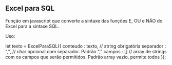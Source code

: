 ## Excel para SQL

Função em javascript que converte a sintaxe das funções E, OU e NÃO do Excel para a sintaxe SQL.

Uso:

let texto = ExcelParaSQL({
  conteudo : texto, // string obrigatória
  separador : ",", // char opcional com separador. Padrão ","
  campos : [] // array de strings com os campos que serão permitidos. Padrão array vazio, permite todos
});
